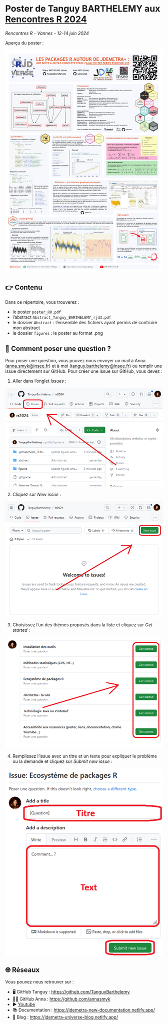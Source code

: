 
<!-- README.md is generated from README.Rmd. Please edit that file -->

# Poster de Tanguy BARTHELEMY aux [Rencontres R 2024](https://rr2024.sciencesconf.org/)

*Rencontres R - Vannes - 12-14 juin 2024*

<!-- badges: start -->
<!-- badges: end -->

Aperçu du poster :

[<img src="https://github.com/TanguyBarthelemy/rr2024/blob/main/figures/poster.png?raw=true">](https://github.com/TanguyBarthelemy/rr2024/blob/main/poster_RR.pdf)

## 👉 Contenu

Dans ce répertoire, vous trouverez :

- le poster `poster_RR.pdf`
- l’abstract `Abstract_Tanguy_BARTHELEMY_rjd3.pdf`
- le dossier `Abstract` : l’ensemble des fichiers ayant permis de
  contruire mon abstract
- le dossier `figures` : le poster au format .png

## 🙋 Comment poser une question ?

Pour poser une question, vous pouvez nous envoyer un mail à Anna
(<anna.smyk@insee.fr>) et à moi (<tanguy.barthelemy@insee.fr>) ou
remplir une issue directement sur GitHub. Pour créer une issue sur
GitHub, vous devez :

1.  Aller dans l’onglet *Issues* :

<p align="center">
<img src="https://github.com/TanguyBarthelemy/rr2024/blob/main/figures/issue/issue_panel.png?raw=true">
</p>

2.  Cliquez sur *New issue* :

<p align="center">

<img src="https://github.com/TanguyBarthelemy/rr2024/blob/main/figures/issue/create_issue.png?raw=true">

3.  Choisissez l’un des thèmes proposés dans la liste et cliquez sur
    *Get started* :

<p align="center">

<img src="https://github.com/TanguyBarthelemy/rr2024/blob/main/figures/issue/choose_issue.png?raw=true">

4.  Remplissez l’issue avec un titre et un texte pour expliquer le
    problème ou la demande et cliquez sur *Submit new issue* :

<p align="center">
<img src="https://github.com/TanguyBarthelemy/rr2024/blob/main/figures/issue/complete_issue.png?raw=true">
</p>

## 🌐 Réseaux

Vous pouvez nous retrouver sur :

- 🖥️ GitHub Tanguy : <https://github.com/TanguyBarthelemy>
- 👨‍💻 GitHub Anna : <https://github.com/annasmyk>
- ▶️ [Youtube](https://www.youtube.com/@TSwithJDemetraandR)
- 📚 Documentation : <https://jdemetra-new-documentation.netlify.app/>
- 📝 Blog : <https://jdemetra-universe-blog.netlify.app/>
